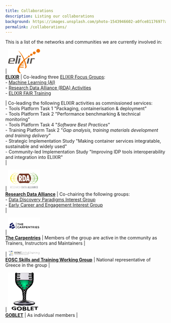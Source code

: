 ```yaml
---
title: Collaborations
description: Listing our collaborations
background: https://images.unsplash.com/photo-1543946602-a0fce8117697?auto=format&w=2000
permalink: /collaborations/
---
```


This is a list of the networks and communities we are currently involved in:

| <img src="/assets/img/collaborations/ELIXIR.png" alt="ELIXIR" style="width:100px;"/> <br/> [**ELIXIR**](https://www.elixir-europe.org/)  | Co-leading three [ELIXIR Focus Groups](https://elixir-europe.org/focus-groups): <br/> - [Machine Learning (AI)](https://elixir-europe.org/focus-groups/machine-learning) <br/> - [Research Data Alliance (RDA) Activities](https://elixir-europe.org/focus-groups/rda-activities) <br/> -  [ELIXIR FAIR Training](https://elixir-europe.org/focus-groups/fair-training) <br/> <p> | Co-leading the following ELIXIR activities as commissioned services: <br/> - Tools Platform Task 1 "Packaging, containerisation & deployment" <br/> - Tools Platform Task 2 "Performance benchmarking & technical monitoring" <br/> - Tools Platform Task 4 "_Software Best Practices_" <br/> - Training Platform Task 2 "_Gap analysis, training materials development and training delivery_" <br/> - Strategic Implementation Study "Making container services integratable, sustainable and widely used" <br/> - Community-led Implementation Study "Improving IDP tools interoperability and integration into ELIXIR" <br/>|



| <img src="/assets/img/collaborations/RDA_Logo.png" alt="RDA" style="width:100px;"/> <br/> [**Research Data Alliance**](https://www.rd-alliance.org/)  | Co-chairing the following groups: <br/> - [Data Discovery Paradigms Interest Group](https://www.rd-alliance.org/groups/data-discovery-paradigms-ig) <br/> - [Early Career and Engagement Interest Group](https://www.rd-alliance.org/groups/early-career-and-engagement-ig) <br/>|

| <img src="/assets/img/collaborations/TheCarpentries-Logo.png" alt="The Carpentries" style="width:100px;"/> <br/> [**The Carpentries**](https://carpentries.org/)  | Members of the group are active in the community as Trainers, Instructors and Maintainers |

| <img src="/assets/img/collaborations/eosc_logos_skillstraining.png" alt="EOSC" style="width:100px;"/> <br/> [**EOSC Skills and Training Working Group**](https://www.eoscsecretariat.eu/working-groups/skills-training-working-group/eosc-skills-training-outputs)  | National representative of Greece in the group |

| <img src="/assets/img/collaborations/Goblet_logo.jpg" alt="GOBLET" style="width:100px;"/> <br/> [**GOBLET**](http://mygoblet.org/)  | As individual members |

